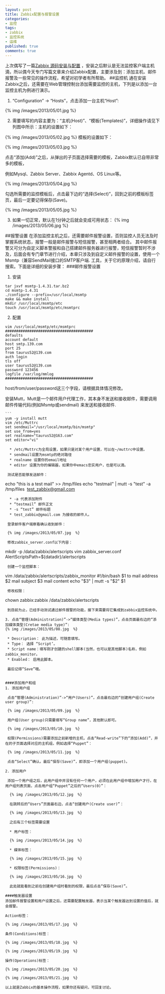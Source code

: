 ```yaml
---
layout: post
title: Zabbix配置与报警设置
categories:
- 监控
tags:
- zabbix
- 监控系统
- 运维
published: true
comments: true
---
```


上次偶写了一篇[Zabbix 源码安装与配置](http://agenge.com/blog/2013/05/02/zabbix-source-install-conf) ，安装之后默认是无法监控客户端主机滴，所以偶今天专门写篇文章来介绍Zabbix配置，主要涉及到：添加主机、邮件报警及一些常见的操作流程，希望对初学者有所帮助。
##监控机
通在安装Zabbix之后，还需要在Web管理控制台添加需要监控的主机，下列是以添加一台监控主机为例进行演示。

1. “Configuration” -> “Hosts”，点击添加一台主机“Host”:

 {% img /images/2013/05/01.jpg  %}

2. 需要填写的内容主要为：“主机(Host)”、“模板(Templates)”，详细操作请见下列图中所示：主机的设置如下：

 {% img /images/2013/05/02.jpg  %}
 模板的设置如下：

 {% img /images/2013/05/03.jpg  %}

 点击“添加(Add)”之后，从弹出的子页面选择需要的模板，Zabbix默认已自带非常多的模板，

 例如Mysql、Zabbix Server、Zabbix Agentd、OS Linux等。

  {% img /images/2013/05/04.jpg  %}

 勾选所需要的监控模板后，点击最下边的“选择(Select)”，回到之前的模板标签页，最后一定要记得保存(Save)。

  {% img /images/2013/05/05.jpg  %}

3. 如果一切正常，默认在1分钟之后就会变成可用状态：
  {% img /images/2013/05/06.jpg  %}

<!-- more -->





##报警设置
在添加监控主机之后，还需要邮件报警设置，否则监控人员无法及时掌握系统状态，报警一般是邮件报警与短信报警，甚至相两者结合。 其中邮件报警又可分为自定义脚本警报和自己搭建邮件服务器进行报警，短信报警暂时不涉及，后面会有专门章节进行介绍，本章只涉及到自定义邮件报警的设置，使用一个Msmtp（兼容SendMail接口的SMTP客户端. 工具，关于它的原理介绍，请自行搜索。下面是详细的安装步骤：
###邮件报警设置
1. 安装
```
tar jxvf msmtp-1.4.31.tar.bz2
cd msmtp-1.4.31
./configure --prefix=/usr/local/msmtp
make && make install
mkdir /usr/local/msmtp/etc
touch /usr/local/msmtp/etc/msmtprc
```
2. 配置
```
vim /usr/local/msmtp/etc/msmtprc
########################################
defaults
account default
host smtp.139.com
port 25
from taurus52@139.com
auth login
tls off
user taurus52@139.com
password 123456
logfile /var/log/mmlog
########################################
```
 host/from/user/password这三个字段，请根据具体情况修改。

 安装Mutt，Mutt是一个邮件用户代理工作，其本身不发送和接收邮件，需要调用邮件传输代码(例如Msmtp或sendmail) 来发送和接收邮件.
 
    ```
    yum -y install mutt
    vim /etc/Muttrc
    set sendmail="/usr/local/msmtp/bin/msmtp"
    set use_from=yes
    set realname="taurus52@163.com"
    set editor="vi"
```
  * /etc/Muttrc为全局设置，如果只是对某个用户设置，可以在~/muttrc中设置。
  * sendmail设置为msmtp的绝对路径
  * realname 设置你的email地址
  * editor 设置为你的编辑器，如果你中emacs忠实用户，也是可以滴。

 测试是否能够发送邮件：
```
echo "this is a test mail" >> /tmp/files
echo "testmail" | mutt -s "test" -a /tmp/files  test_zabbix@gmail.com
```
  * -a 代表添加附件
  * “testmail” 邮件正文
  * -s “test” 邮件标题
  * test_zabbix@gmail.com 为接收的邮件人。

 登录邮件客户端察看确认收到邮件：

 {% img /images/2013/05/07.jpg  %}

 修改zabbix_server.conf以下内容：
```
 mkdir -p /data/zabbix/alertscripts
 vim zabbix_server.conf
 AlertScriptsPath=${datadir}/alertscripts
```
 创建一个监控脚本：
```
 vim /data/zabbix/alertscripts/zabbix_monitor
 #!/bin/bash
 $1 to mail address
 $2 mail subject
 $3 mail content
 echo "$3" | mutt -s "$2" $1
```
 修改权限：
```
 chown zabbix:zabbix /data/zabbix/alertscripts
```
 到目前为止，已经手动测试通过邮件报警的功能，接下来需要将它集成到zabbix监控系统中。

3. 点击“管理(Administration)”->“媒体类型(Media types)”，点击页面最右边的“添加媒体类型(Cretae media type)”:
{% img /images/2013/05/08.jpg  %}

 * Description： 此为描述，可随意填写。
 * Type： 选择 “Script’。
 * Script name：填写刚才创建的shell脚本(当然，也可以是其他脚本)名称，例如zabbix_monitor。
 * Enabled： 启用此脚本。
 
 最后记得“Save”哦。


####添加用户和组
1. 添加用户组

 点击“管理(Administration)”->“用户(Users)”，点击最右边的“创建用户组(Create user group)”:
 
 {% img /images/2013/05/09.jpg  %}

 用户组(User group)只需要填写“Group name”，其他默认即可。

 {% img /images/2013/05/10.jpg  %}

 权限(Permissions)需要添加之前新增的主机，点击“Read-write”下的“添加(Add)”，并在的子页面选择对应的主机组，例如选择“Puppet”：

 {% img /images/2013/05/11.jpg  %}

 点击“Select”确认。最后“保存(Save)”，即添加一个用户组(puppet)。

2. 添加用户

 添加一个用户组之后，此用户组中并没有任何一个用户，必须在此用户组中增加用户才行，在用户组列表页面，点击用户组“Puppet”之后的“Users(0)”：

  {% img /images/2013/05/12.jpg  %}

  在跳转后的“Users”页面最右边，点击“创建用户(Create user)”：

  {% img /images/2013/05/13.jpg  %}

  之后有三个标签需要设置

  * 用户标签：

  {% img /images/2013/05/14.jpg  %}
  
  * 媒体标签：

  {% img /images/2013/05/15.jpg  %}

  * 权限标签(Permissions)：

  {% img /images/2013/05/16.jpg  %}

  此处就能看到之前在创建用户组时看到的权限，最后点击“保存(Save)”。

####触发器设置
添加邮件报警设置和用户设置之后，还需要配置触发器，表示当某个触发器达到设置的值后，就会报警。

Action标签：

{% img /images/2013/05/17.jpg  %}

条件(Conditions)标签：

{% img /images/2013/05/18.jpg  %}

{% img /images/2013/05/19.jpg  %}

操作(Operations)标签：

{% img /images/2013/05/20.jpg  %}

{% img /images/2013/05/21.jpg  %}

以上就是Zabbix的基本操作流程，如果你还有疑问，可回复讨论。
